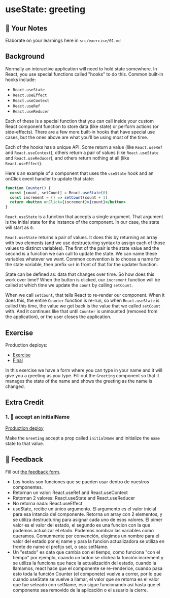 # useState: greeting

## 📝 Your Notes

Elaborate on your learnings here in `src/exercise/01.md`

## Background

Normally an interactive application will need to hold state somewhere. In React,
you use special functions called "hooks" to do this. Common built-in hooks
include:

- `React.useState`
- `React.useEffect`
- `React.useContext`
- `React.useRef`
- `React.useReducer`

Each of these is a special function that you can call inside your custom React
component function to store data (like state) or perform actions (or
side-effects). There are a few more built-in hooks that have special use cases,
but the ones above are what you'll be using most of the time.

Each of the hooks has a unique API. Some return a value (like `React.useRef` and
`React.useContext`), others return a pair of values (like `React.useState` and
`React.useReducer`), and others return nothing at all (like `React.useEffect`).

Here's an example of a component that uses the `useState` hook and an onClick
event handler to update that state:

```jsx
function Counter() {
  const [count, setCount] = React.useState(0)
  const increment = () => setCount(count + 1)
  return <button onClick={increment}>{count}</button>
}
```

`React.useState` is a function that accepts a single argument. That argument is
the initial state for the instance of the component. In our case, the state will
start as `0`.

`React.useState` returns a pair of values. It does this by returning an array
with two elements (and we use destructuring syntax to assign each of those
values to distinct variables). The first of the pair is the state value and the
second is a function we can call to update the state. We can name these
variables whatever we want. Common convention is to choose a name for the state
variable, then prefix `set` in front of that for the updater function.

State can be defined as: data that changes over time. So how does this work over
time? When the button is clicked, our `increment` function will be called at
which time we update the `count` by calling `setCount`.

When we call `setCount`, that tells React to re-render our component. When it
does this, the entire `Counter` function is re-run, so when `React.useState` is
called this time, the value we get back is the value that we called `setCount`
with. And it continues like that until `Counter` is unmounted (removed from the
application), or the user closes the application.

## Exercise

Production deploys:

- [Exercise](https://react-hooks.netlify.app/isolated/exercise/01.js)
- [Final](https://react-hooks.netlify.app/isolated/final/01.js)

In this exercise we have a form where you can type in your name and it will give
you a greeting as you type. Fill out the `Greeting` component so that it manages
the state of the name and shows the greeting as the name is changed.

## Extra Credit

### 1. 💯 accept an initialName

[Production deploy](https://react-hooks.netlify.app/isolated/final/01.extra-1.js)

Make the `Greeting` accept a prop called `initialName` and initialize the `name`
state to that value.

## 🦉 Feedback

Fill out
[the feedback form](https://ws.kcd.im/?ws=React%20Hooks%20%F0%9F%8E%A3&e=01%3A%20useState%3A%20greeting&em=).

- Los hooks son funciones que se pueden usar dentro de nuestros componentes.
- Retornan un valor: React.useRef and React.useContext
- Retornan 2 valores: React.useState and React.useReducer
- No retorna nada: React.useEffect
- useState, recibe un único argumento. El argumento es el valor inicial para esa
  intancia del componente. Retorna un array con 2 elementos, y se utiliza
  destructuring para asignar cada uno de esos valores. El pimer valor es el
  valor del estado, el segundo es una funcion con la que podemos actualizar el
  etado. Podemos nombrar las variables como queramos. Comunmente por convención,
  elegimos un nombre para el valor del estado por ej name y para la funcion
  actualizadora se utiliza en frente de name el prefijo set, o sea: setName.
- Un "estado" es data que cambia con el tiempo, como funciona "con el tiempo"
  por ejemplo, cuando un boton se clickea la función increment y se utiliza la
  funciona que hace la actualización del estado, cuando la llamamos, react hace
  que el componente se re-renderice, cuando pasa esto toda la función Counter
  (el componete) vuelve a correr, por lo que cuando useState se vuelve a llamar,
  el valor que se retorna es el valor que fue seteado con setName, eso sigue
  funcionando así hasta que el componente sea removido de la aplicación o el
  usuario la cierre.
